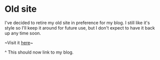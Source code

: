 # Old site

I've decided to retire my old site in preference for my blog. I still like it's style so I'll keep it around for future use, but I don't expect to have it back up any time soon.

~Visit it [here](https://aveygo.github.io)~

^ This should now link to my blog.

